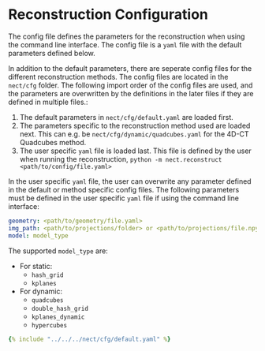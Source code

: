 # Reconstruction Configuration
The config file defines the parameters for the reconstruction when using the command line interface. The config file is a `yaml` file with the default parameters defined below.

In addition to the default parameters, there are seperate config files for the different reconstruction methods. The config files are located in the `nect/cfg` folder. 
The following import order of the config files are used, and the parameters are overwritten by the definitions in the later files if they are defined in multiple files.:

1. The default parameters in `nect/cfg/default.yaml` are loaded first.
2. The parameters specific to the reconstruction method used are loaded next. This can e.g. be `nect/cfg/dynamic/quadcubes.yaml` for the 4D-CT Quadcubes method. 
3. The user specific `yaml` file is loaded last. This file is defined by the user when running the reconstruction, `python -m nect.reconstruct <path/to/config/file.yaml>`

In the user specific `yaml` file, the user can overwrite any parameter defined in the default or method specific config files.
The following parameters must be defined in the user specific `yaml` file if using the command line interface:

```yaml
geometry: <path/to/geometry/file.yaml>
img_path: <path/to/projections/folder> or <path/to/projections/file.npy>
model: model_type
```
The supported `model_type` are:

- For static:
    - `hash_grid`
    - `kplanes`
- For dynamic:
    - `quadcubes`
    - `double_hash_grid`
    - `kplanes_dynamic`
    - `hypercubes`


```yaml title="nect/cfg/default.yaml"
{% include "../../../nect/cfg/default.yaml" %}
```

